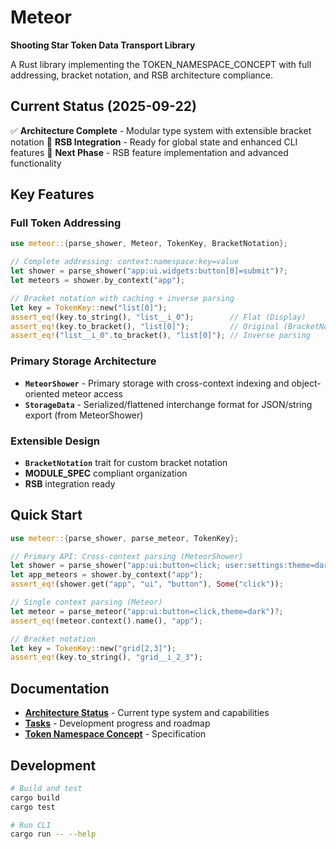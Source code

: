 # Meteor

**Shooting Star Token Data Transport Library**

A Rust library implementing the TOKEN_NAMESPACE_CONCEPT with full addressing, bracket notation, and RSB architecture compliance.

## Current Status (2025-09-22)

✅ **Architecture Complete** - Modular type system with extensible bracket notation
🚧 **RSB Integration** - Ready for global state and enhanced CLI features
🎯 **Next Phase** - RSB feature implementation and advanced functionality

## Key Features

### Full Token Addressing
```rust
use meteor::{parse_shower, Meteor, TokenKey, BracketNotation};

// Complete addressing: context:namespace:key=value
let shower = parse_shower("app:ui.widgets:button[0]=submit")?;
let meteors = shower.by_context("app");

// Bracket notation with caching + inverse parsing
let key = TokenKey::new("list[0]");
assert_eq!(key.to_string(), "list__i_0");        // Flat (Display)
assert_eq!(key.to_bracket(), "list[0]");         // Original (BracketNotation)
assert_eq!("list__i_0".to_bracket(), "list[0]"); // Inverse parsing
```

### Primary Storage Architecture
- **`MeteorShower`** - Primary storage with cross-context indexing and object-oriented meteor access
- **`StorageData`** - Serialized/flattened interchange format for JSON/string export (from MeteorShower)

### Extensible Design
- **`BracketNotation`** trait for custom bracket notation
- **MODULE_SPEC** compliant organization
- **RSB** integration ready

## Quick Start

```rust
use meteor::{parse_shower, parse_meteor, TokenKey};

// Primary API: Cross-context parsing (MeteorShower)
let shower = parse_shower("app:ui:button=click; user:settings:theme=dark")?;
let app_meteors = shower.by_context("app");
assert_eq!(shower.get("app", "ui", "button"), Some("click"));

// Single context parsing (Meteor)
let meteor = parse_meteor("app:ui:button=click,theme=dark")?;
assert_eq!(meteor.context().name(), "app");

// Bracket notation
let key = TokenKey::new("grid[2,3]");
assert_eq!(key.to_string(), "grid__i_2_3");
```

## Documentation

- **[Architecture Status](docs/procs/ARCHITECTURE_STATUS.md)** - Current type system and capabilities
- **[Tasks](docs/procs/TASKS.txt)** - Development progress and roadmap
- **[Token Namespace Concept](docs/ref/TOKEN_NAMESPACE_CONCEPT.md)** - Specification

## Development

```bash
# Build and test
cargo build
cargo test

# Run CLI
cargo run -- --help
```
